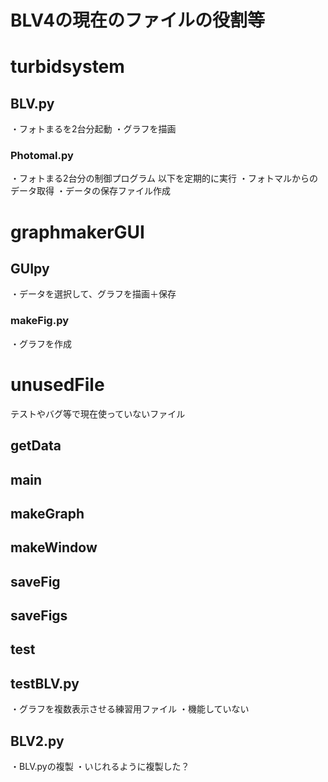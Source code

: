 # BLV4の現在のファイルの役割等


# turbidsystem
## BLV.py
・フォトまるを2台分起動
・グラフを描画
### Photomal.py
・フォトまる2台分の制御プログラム
以下を定期的に実行
・フォトマルからのデータ取得
・データの保存ファイル作成


# graphmakerGUI
## GUIpy
・データを選択して、グラフを描画＋保存
### makeFig.py
・グラフを作成


# unusedFile
テストやバグ等で現在使っていないファイル
## getData
## main
## makeGraph
## makeWindow
## saveFig
## saveFigs
## test
## testBLV.py
・グラフを複数表示させる練習用ファイル
・機能していない
## BLV2.py
・BLV.pyの複製
・いじれるように複製した？
